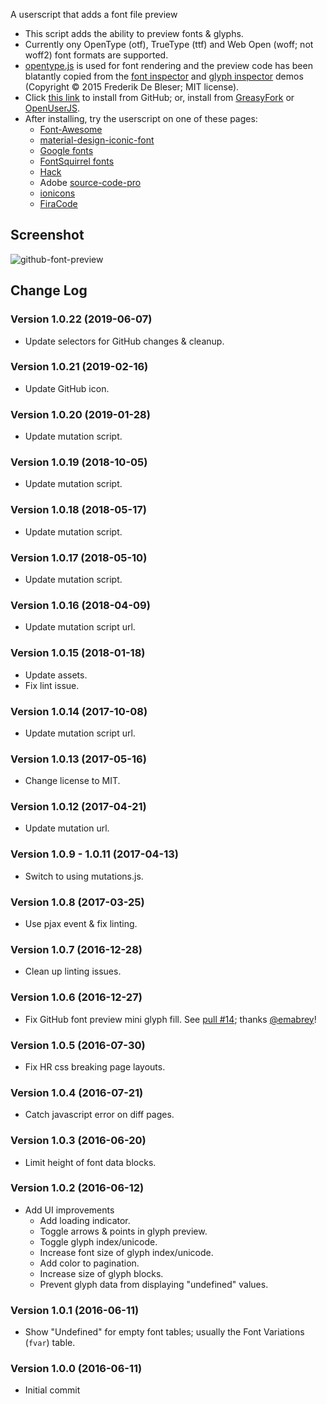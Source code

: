 A userscript that adds a font file preview

* This script adds the ability to preview fonts & glyphs.
* Currently ony OpenType (otf), TrueType (ttf) and Web Open (woff; not woff2) font formats are supported.
* [opentype.js](http://opentype.js.org/) is used for font rendering and the preview code has been blatantly copied from the [font inspector](http://opentype.js.org/font-inspector.html) and [glyph inspector](http://opentype.js.org/glyph-inspector.html) demos (Copyright © 2015 Frederik De Bleser; MIT license).
* Click [this link](https://raw.githubusercontent.com/Mottie/GitHub-userscripts/master/github-font-preview.user.js) to install from GitHub; or, install from [GreasyFork](https://greasyfork.org/en/scripts/20479-github-font-preview) or [OpenUserJS](https://openuserjs.org/scripts/Mottie/GitHub_Font_Preview).
* After installing, try the userscript on one of these pages:
  * [Font-Awesome](https://github.com/FortAwesome/Font-Awesome/tree/master/webfonts)
  * [material-design-iconic-font](https://github.com/zavoloklom/material-design-iconic-font/tree/master/dist/fonts)
  * [Google fonts](https://github.com/google/fonts)
  * [FontSquirrel fonts](https://github.com/Jolg42/FontSquirrel-Fonts)
  * [Hack](https://github.com/chrissimpkins/Hack/tree/master/build)
  * Adobe [source-code-pro](https://github.com/adobe-fonts/source-code-pro)
  * [ionicons](https://github.com/driftyco/ionicons/tree/master/fonts)
  * [FiraCode](https://github.com/tonsky/FiraCode/tree/master/distr)

## Screenshot

![github-font-preview](https://cloud.githubusercontent.com/assets/136959/15997539/fac278ca-30fa-11e6-8ecf-7e95f5ff9694.gif)

## Change Log

### Version 1.0.22 (2019-06-07)

* Update selectors for GitHub changes & cleanup.

### Version 1.0.21 (2019-02-16)

* Update GitHub icon.

### Version 1.0.20 (2019-01-28)

* Update mutation script.

### Version 1.0.19 (2018-10-05)

* Update mutation script.

### Version 1.0.18 (2018-05-17)

* Update mutation script.

### Version 1.0.17 (2018-05-10)

* Update mutation script.

### Version 1.0.16 (2018-04-09)

* Update mutation script url.

### Version 1.0.15 (2018-01-18)

* Update assets.
* Fix lint issue.

### Version 1.0.14 (2017-10-08)

* Update mutation script url.

### Version 1.0.13 (2017-05-16)

* Change license to MIT.

### Version 1.0.12  (2017-04-21)

* Update mutation url.

### Version 1.0.9 - 1.0.11 (2017-04-13)

* Switch to using mutations.js.

### Version 1.0.8 (2017-03-25)

* Use pjax event & fix linting.

### Version 1.0.7 (2016-12-28)

* Clean up linting issues.

### Version 1.0.6 (2016-12-27)

* Fix GitHub font preview mini glyph fill. See [pull #14](https://github.com/Mottie/GitHub-userscripts/pull/14); thanks [@emabrey](https://github.com/emabrey)!

### Version 1.0.5 (2016-07-30)

* Fix HR css breaking page layouts.

### Version 1.0.4 (2016-07-21)

* Catch javascript error on diff pages.

### Version 1.0.3 (2016-06-20)

* Limit height of font data blocks.

### Version 1.0.2 (2016-06-12)

* Add UI improvements
  * Add loading indicator.
  * Toggle arrows & points in glyph preview.
  * Toggle glyph index/unicode.
  * Increase font size of glyph index/unicode.
  * Add color to pagination.
  * Increase size of glyph blocks.
  * Prevent glyph data from displaying "undefined" values.

### Version 1.0.1 (2016-06-11)

* Show "Undefined" for empty font tables; usually the Font Variations (`fvar`) table.

### Version 1.0.0 (2016-06-11)

* Initial commit
